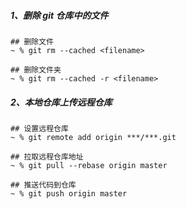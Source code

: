 ##### 1、删除 git 仓库中的文件

```shell
## 删除文件
~ % git rm --cached <filename>

## 删除文件夹
~ % git rm --cached -r <filename>
```

##### 2、本地仓库上传远程仓库

```shell
## 设置远程仓库
~ % git remote add origin ***/***.git

## 拉取远程仓库地址
~ % git pull --rebase origin master

## 推送代码到仓库
~ % git push origin master
```

